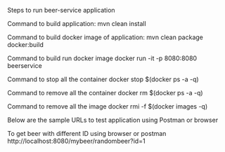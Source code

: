 Steps to run beer-service application

Command to build application:
        mvn clean install

Command to build docker image of application:
        mvn clean package docker:build

Command to build run docker image
        docker run -it -p 8080:8080 beerservice

Command to stop all the container
        docker stop $(docker ps -a -q)

Command to remove all the container
        docker rm $(docker ps -a -q)

Command to remove all the image
        docker rmi -f $(docker images -q)


Below are the sample URLs to test application using Postman or browser

To get beer with different ID using browser or postman
   http://localhost:8080/mybeer/randombeer?id=1
